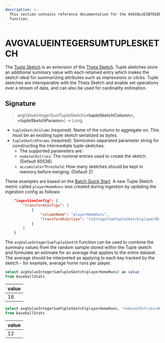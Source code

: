 ```yaml
---
description: >-
  This section contains reference documentation for the AVGVALUEINTEGERSUMTUPLESKETCH
  function.
---
```


# AVGVALUEINTEGERSUMTUPLESKETCH

The [Tuple Sketch](https://datasketches.apache.org/docs/Tuple/TupleOverview.html) is an extension of the [Theta Sketch](https://datasketches.apache.org/docs/Theta/ThetaSketchFramework.html).  Tuple sketches store an additional summary value with each retained entry which makes the sketch ideal for summarizing attributes such as impressions or clicks.  Tuple sketches are interoperable with the Theta Sketch and enable set operations over a stream of data, and can also be used for cardinality estimation.

## Signature

> avgValueIntegerSumTupleSketch(**\<tupleSketchColumn>, \<tupleSketchParams>**) -> Long

* `tupleSketchColumn` (required): Name of the column to aggregate on.  This must be an existing tuple sketch serialized as bytes.
* `tupleSketchParams` (required): Semicolon-separated parameter string for constructing the intermediate tuple-sketches.
  * The supported parameters are:
   * `nominalEntries`: The nominal entries used to create the sketch. (Default 65536)
   * `accumulatorThreshold`: How many sketches should be kept in memory before merging. (Default 2)

These examples are based on the [Batch Quick Start](../../basics/getting-started/quick-start.md#batch).  A new Tuple Sketch metric called `playerHomeRuns` was created during ingestion by updating the ingestion config as follows:

```json
	"ingestionConfig": {
		"transformConfigs": [
			{
				"columnName": "playerHomeRuns",
				"transformFunction": "toIntegerSumTupleSketch(playerID, homeRuns)"
			}
		]
	}
```

The `avgValueIntegerSumTupleSketch` function can be used to combine the summary values from the random sample stored within the Tuple sketch and formulate an estimate for an average that applies to the entire dataset.  The average should be interpreted as applying to each key tracked by the sketch - for example, average home runs per player.

```sql
select avgValueIntegerSumTupleSketch(playerHomeRuns) as value
from baseballStats 
```

| value |
| ----- |
| 16    |

```sql
select avgValueIntegerSumTupleSketch(playerHomeRuns, 'nominalEntries=4096;accumulatorThreshold=10') as value
from baseballStats 
```

| value |
| ----- |
| 12    |
